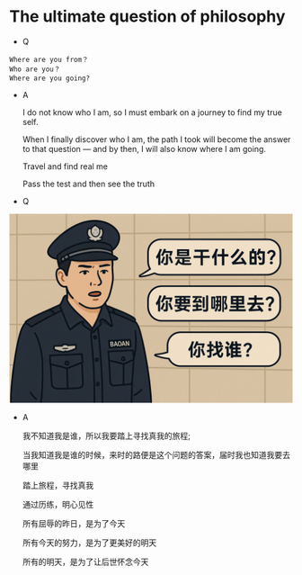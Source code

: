# The ultimate question of philosophy

- Q

```
Where are you from？
Who are you？
Where are you going?
```

- A

    I do not know who I am, so I must embark on a journey to find my true self.
  
    When I finally discover who I am, the path I took will become the answer to that question — and by then, I will also know where I am going.

    Travel and find real me
  
    Pass the test and then see the truth

- Q

![image](www.png)

- A

    我不知道我是谁，所以我要踏上寻找真我的旅程;

    当我知道我是谁的时候，来时的路便是这个问题的答案，届时我也知道我要去哪里
    
    踏上旅程，寻找真我
  
    通过历练，明心见性

    所有屈辱的昨日，是为了今天

    所有今天的努力，是为了更美好的明天

    所有的明天，是为了让后世怀念今天

